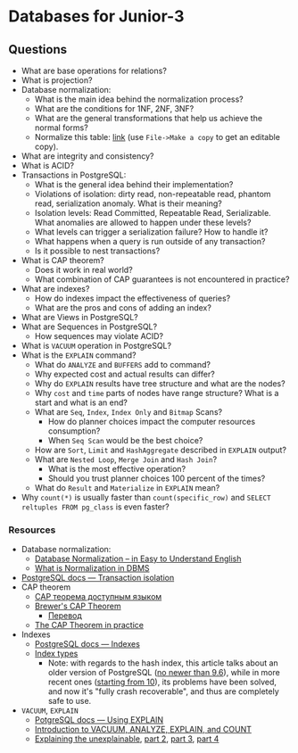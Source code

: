 # Databases for Junior-3

## Questions

* What are base operations for relations?
* What is projection?
* Database normalization:
  * What is the main idea behind the normalization process?
  * What are the conditions for 1NF, 2NF, 3NF?
  * What are the general transformations that help us achieve the normal forms?
  * Normalize this table: [link](https://docs.google.com/spreadsheets/d/11DWWljndtwVSyRbYgKTbDXTnwM1E5ZiLrxwQdGvXm_8/edit?usp=sharing) (use `File->Make a copy` to get an editable copy).
* What are integrity and consistency?
* What is ACID?
* Transactions in PostgreSQL:
  * What is the general idea behind their implementation?
  * Violations of isolation: dirty read, non-repeatable read, phantom read, serialization anomaly. What is their meaning?
  * Isolation levels: Read Committed, Repeatable Read, Serializable. What anomalies are allowed to happen under these levels?
  * What levels can trigger a serialization failure? How to handle it?
  * What happens when a query is run outside of any transaction?
  * Is it possible to nest transactions?
* What is CAP theorem?
  * Does it work in real world?
  * What combination of CAP guarantees is not encountered in practice?
* What are indexes?
  * How do indexes impact the effectiveness of queries?
  * What are the pros and cons of adding an index?
* What are Views in PostgreSQL?
* What are Sequences in PostgreSQL?
  * How sequences may violate ACID?
* What is `VACUUM` operation in PostgreSQL?
* What is the `EXPLAIN` command?
  * What do `ANALYZE` and `BUFFERS` add to command?
  * Why expected cost and actual results can differ?
  * Why do `EXPLAIN` results have tree structure and what are the nodes?
  * Why `cost` and `time` parts of nodes have range structure? What is a start and what is an end?
  * What are `Seq`, `Index`, `Index Only` and `Bitmap` Scans?
    * How do planner choices impact the computer resources consumption?
    * When `Seq Scan` would be the best choice?
  * How are `Sort`, `Limit` and `HashAggregate` described in `EXPLAIN` output?
  * What are `Nested Loop`, `Merge Join` and `Hash Join`?
    * What is the most effective operation?
    * Should you trust planner choices 100 percent of the times?
  * What do `Result` and `Materialize` in `EXPLAIN` mean?
* Why `count(*)` is usually faster than `count(specific_row)` and `SELECT reltuples FROM pg_class` is even faster?

### Resources

* Database normalization:
  * [Database Normalization – in Easy to Understand English](https://www.essentialsql.com/database-normalization/)
  * [What is Normalization in DBMS](https://www.guru99.com/database-normalization.html)
* [PostgreSQL docs &mdash; Transaction isolation](https://www.postgresql.org/docs/13/transaction-iso.html)
* CAP theorem
  * [CAP теорема доступным языком](https://habr.com/ru/post/130577/)
  * [Brewer's CAP Theorem](http://www.julianbrowne.com/article/brewers-cap-theorem)
    * [Перевод](https://softwaremaniacs.org/blog/2010/01/31/brewers-cap-theorem/)
  * [The CAP Theorem in practice](https://hub.packtpub.com/the-cap-theorem-in-practice-the-consistency-vs-availability-trade-off-in-distributed-databases/)
* Indexes
  * [PostgreSQL docs &mdash; Indexes](https://www.postgresql.org/docs/13/indexes.html)
  * [Index types](https://thoughtbot.com/blog/postgres-index-types)
    * Note: with regards to the hash index, this article talks about an older version of PostgreSQL ([no newer than 9.6](https://www.postgresql.org/docs/9.6/indexes-types.html)), while in more recent ones ([starting from 10](https://www.postgresql.org/docs/10/hash-intro.html)), its problems have been solved, and now it's "fully crash recoverable", and thus are completely safe to use.
* `VACUUM`, `EXPLAIN`
  * [PotgreSQL docs &mdash; Using EXPLAIN](https://www.postgresql.org/docs/13/using-explain.html)
  * [Introduction to VACUUM, ANALYZE, EXPLAIN, and COUNT](https://wiki.postgresql.org/wiki/Introduction_to_VACUUM,_ANALYZE,_EXPLAIN,_and_COUNT)
  * [Explaining the unexplainable](https://www.depesz.com/2013/04/16/explaining-the-unexplainable/), [part 2](https://www.depesz.com/2013/04/27/explaining-the-unexplainable-part-2/), [part 3](https://www.depesz.com/2013/05/09/explaining-the-unexplainable-part-3/), [part 4](https://www.depesz.com/2013/05/19/explaining-the-unexplainable-part-4/)
